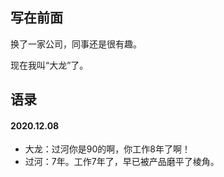 ## 写在前面
换了一家公司，同事还是很有趣。

现在我叫“大龙”了。

## 语录
#### 2020.12.08
- 大龙：过河你是90的啊，你工作8年了啊！
- 过河：7年。工作7年了，早已被产品磨平了棱角。
